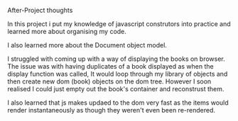 After-Project thoughts

In this project i put my knowledge of javascript construtors into practice and learned more about organising my code.

I also learned more about the Document object model.

I struggled with coming up with a way of displaying the books on browser. The issue was with having duplicates of a book displayed as when the display function was called, It would loop through my library of objects and then create new dom (book) objects on the dom tree. However I soon realised I could just empty out the book's container and reconstrust them.

I also learned that js makes updaed to the dom very fast as the items would render instantaneously as though they weren't even been re-rendered.
